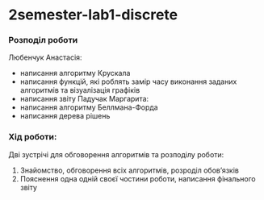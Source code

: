 # 2semester-lab1-discrete

### Розподіл роботи
Любенчук Анастасія:
  - написання алгоритму Крускала
  - написання функцій, які роблять замір часу виконання заданих алгоритмів та візуалізація графіків
  - написання звіту
Падучак Маргарита:
  - написання алгоритму Беллмана-Форда
  - написання дерева рішень
### Хід роботи:
Дві зустрічі для обговорення алгоритмів та розподілу роботи:
  1. Знайомство, обговорення всіх алгоритмів, розроділ обовʼязків
  2. Пояснення одна одній своєї чостини роботи, написання фінального звіту
